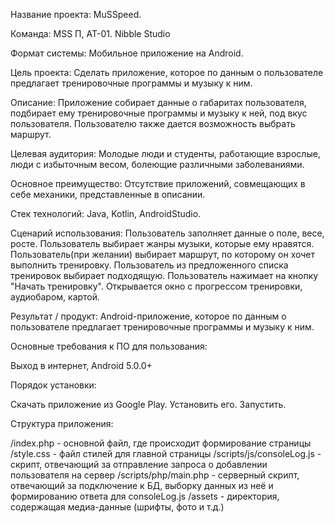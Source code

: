 Название проекта: MuSSpeed.

Команда: MSS П, АТ-01. Nibble Studio

Формат системы: Мобильное приложение на Android.

Цель проекта:
Сделать приложение, которое по данным о пользователе предлагает тренировочные программы и музыку к ним.

Описание:
Приложение собирает данные о габаритах пользователя, подбирает ему тренировочные программы и музыку к ней, под вкус пользователя. Пользователю также дается возможность выбрать маршрут.

Целевая аудитория:
Молодые люди и студенты, работающие взрослые, люди с избыточным весом, болеющие различными заболеваниями.

Основное преимущество:
Отсутствие приложений, совмещающих в себе механики, представленные в описании.

Стек технологий: 
Java, Kotlin, AndroidStudio.

Сценарий использования:
Пользователь заполняет данные о поле, весе, росте.
Пользователь выбирает жанры музыки, которые ему нравятся.
Пользователь(при желании) выбирает маршрут, по которому он хочет выполнить тренировку.
Пользователь из предложенного списка тренировок выбирает подходящую.
Пользователь нажимает на кнопку "Начать тренировку". Открывается окно с прогрессом тренировки, аудиобаром, картой.

Результат / продукт: Android-приложение, которое по данным о пользователе предлагает тренировочные программы и музыку к ним.

Основные требования к ПО для пользования:

Выход в интернет, Android 5.0.0+

Порядок установки:

Скачать приложение из Google Play.
Установить его.
Запустить.

Структура приложения:

/index.php - основной файл, где происходит формирование страницы
/style.css - файл стилей для главной страницы
/scripts/js/consoleLog.js - скрипт, отвечающий за отправление запроса о добавлении пользователя на сервер
/scripts/php/main.php - серверный скрипт, отвечающий за подключение к БД, выборку данных из неё и формированию ответа для consoleLog.js
/assets - директория, содержащая медиа-данные (шрифты, фото и т.д.)
